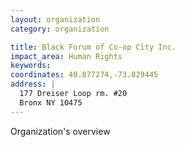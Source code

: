 ```yaml
---
layout: organization
category: organization

title: Black Forum of Co-op City Inc.
impact_area: Human Rights
keywords: 
coordinates: 40.877274,-73.829445
address: |
  177 Dreiser Loop rm. #20
  Bronx NY 10475
---
```

Organization's overview
